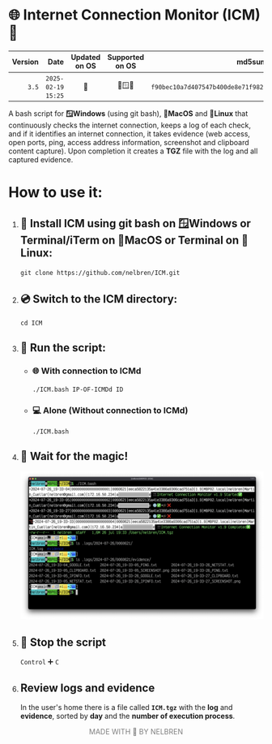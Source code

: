 # 🌐 Internet Connection Monitor (ICM) 🔌

|Version|Date|Updated on OS|Supported on OS|md5sum|
|--:|--:|:--:|:--:|--:|
|`3.5`|`2025-02-19 15:25`|🍎|🍎🪟🐧|`f90bec10a7d407547b400de8e71f9823`|

A bash script for **🪟Windows** (using git bash), **🍎MacOS** and **🐧Linux** that continuously checks the internet connection, keeps a log of each check, and if it identifies an internet connection, it takes evidence (web access, open ports, ping, access address information, screenshot and clipboard content capture). Upon completion it creates a **TGZ** file with the log and all captured evidence.

# How to use it:

1. ## 💾 Install **ICM** using **git bash** on **🪟Windows** or **Terminal/iTerm** on **🍎MacOS** or **Terminal** on **🐧Linux**:
  
    `git clone https://github.com/nelbren/ICM.git`

2. ## 💿 Switch to the ICM directory:

    `cd ICM`

3. ## 🏃 Run the script:
   - ### 🌐 With connection to ICMd
        `./ICM.bash IP-OF-ICMDd ID`
   - ### 💻 Alone (Without connection to ICMd)
        `./ICM.bash`
4. ## 🧙 Wait for the magic!
   
   ![](ICM.png)
5. ## 🛑 Stop the script
   `Control` ➕ `C`

6. ## Review logs and evidence

   In the user's home there is a file called **`ICM.tgz`** with the **log** and **evidence**, sorted by **day** and the **number of execution process**.

<div style="text-align: center; color: gray;">MADE WITH 💛 BY NELBREN</div>
